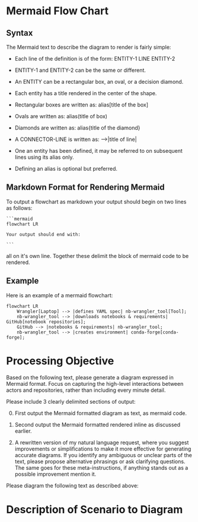 
# Mermaid Flow Chart

## Syntax

The Mermaid text to describe the diagram to render is fairly simple:

- Each line of the definition is of the form:  ENTITY-1 LINE ENTITY-2

- ENTITY-1 and ENTITY-2 can be the same or different.
- An ENTITY can be a rectangular box, an oval, or a decision diamond.
- Each entity has a title rendered in the center of the shape.
- Rectangular boxes are written as:  alias[title of the box]
- Ovals are written as: alias(title of box)
- Diamonds are written as: alias{title of the diamond}
- A CONNECTOR-LINE is written as: -->|title of line|
- One an entity has been defined,  it may be referred to on subsequent lines using its alias only.
- Defining an alias is optional but preferred.

## Markdown Format for Rendering Mermaid

To output a flowchart as markdown your output should begin on two lines as follows:

````text
```mermaid
flowchart LR

Your output should end with:

```
````

all on it's own line. Together these delimit the block of mermaid code to be rendered.

## Example

Here is an example of a mermaid flowchart:

```mermaid
flowchart LR
    Wrangler[Laptop] --> |defines YAML spec| nb-wrangler_tool[Tool];
    nb-wrangler_tool --> |downloads notebooks & requirements| GitHub[notebook repositories];
    GitHub --> |notebooks & requirements| nb-wrangler_tool;
    nb-wrangler_tool --> |creates environment| conda-forge[conda-forge];
```

# Processing Objective

Based on the following text, please generate a diagram expressed in
Mermaid format. Focus on capturing the high-level interactions between
actors and repositories, rather than including every minute
detail.

Please include 3 clearly delimited sections of output:

0. First output the Mermaid formatted diagram as text,  as mermaid code.

1. Second output the Mermaid formatted rendered inline as discussed earlier.

2. A rewritten version of my natural language request, where you
suggest improvements or simplifications to make it more effective for
generating accurate diagrams. If you identify any ambiguous or unclear
parts of the text, please propose alternative phrasings or ask
clarifying questions.  The same goes for these meta-instructions,  if
anything stands out as a possible improvement mention it.

Please diagram the following text as described above:

# Description of Scenario to Diagram


